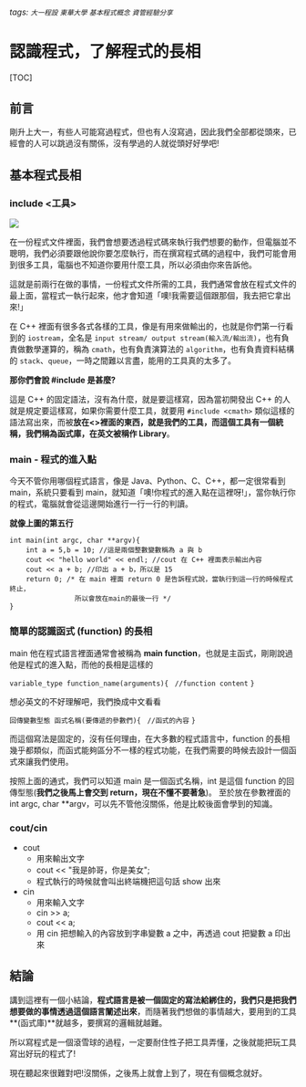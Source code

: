 ###### tags: `大一程設` `東華大學` `基本程式概念` `資管經驗分享`

認識程式，了解程式的長相
===

[TOC]

## 前言
剛升上大一，有些人可能寫過程式，但也有人沒寫過，因此我們全部都從頭來，已經會的人可以跳過沒有關係，沒有學過的人就從頭好好學吧!

## 基本程式長相

### include <工具>

![](https://i.imgur.com/yMRtdb3.png)

在一份程式文件裡面，我們會想要透過程式碼來執行我們想要的動作，但電腦並不聰明，我們必須要跟他說你要怎麼執行，而在撰寫程式碼的過程中，我們可能會用到很多工具，電腦也不知道你要用什麼工具，所以必須由你來告訴他。

這就是前兩行在做的事情，一份程式文件所需的工具，我們通常會放在程式文件的最上面，當程式一執行起來，他才會知道「噢!我需要這個跟那個，我去把它拿出來!」

在 C++ 裡面有很多各式各樣的工具，像是有用來做輸出的，也就是你們第一行看到的 `iostream`，全名是 `input stream/ output stream(輸入流/輸出流)`，也有負責做數學運算的，稱為 `cmath`，也有負責演算法的 `algorithm`，也有負責資料結構的 `stack`、`queue`，一時之間難以言盡，能用的工具真的太多了。

**那你們會說 #include 是甚麼?**

這是 C++ 的固定語法，沒有為什麼，就是要這樣寫，因為當初開發出 C++ 的人就是規定要這樣寫，如果你需要什麼工具，就要用 `#include <cmath>` 類似這樣的語法寫出來，而被**放在<>裡面的東西，就是我們的工具，而這個工具有一個統稱，我們稱為函式庫，在英文被稱作 Library**。

### main - 程式的進入點

今天不管你用哪個程式語言，像是 Java、Python、C、C++，都一定很常看到 main，系統只要看到 main，就知道「噢!你程式的進入點在這裡呀!」，當你執行你的程式，電腦就會從這邊開始進行一行一行的判讀。

**就像上圖的第五行**
``` cpp= 
int main(int argc, char **argv){
    int a = 5,b = 10; //這是兩個整數變數稱為 a 與 b
    cout << "hello world" << endl; //cout 在 C++ 裡面表示輸出內容
    cout << a + b; //印出 a + b，所以是 15
    return 0; /* 在 main 裡面 return 0 是告訴程式說，當執行到這一行的時候程式終止，
                所以會放在main的最後一行 */
}
```

### 簡單的認識函式 (function) 的長相

main 他在程式語言裡面通常會被稱為 **main function**，也就是主函式，剛剛說過他是程式的進入點，而他的長相是這樣的


`variable_type function_name(arguments){`
` //function content`
`}`

想必英文的不好理解吧，我們換成中文看看

`回傳變數型態 函式名稱(要傳遞的參數們){`
` //函式的內容`
`}`

而這個寫法是固定的，沒有任何理由，在大多數的程式語言中，function 的長相幾乎都類似，而函式能夠區分不一樣的程式功能，在我們需要的時候去設計一個函式來讓我們使用。

按照上面的通式，我們可以知道 main 是一個函式名稱，int 是這個 function 的回傳型態(**我們之後馬上會交到 return，現在不懂不要著急**)。
至於放在參數裡面的 int argc, char **argv，可以先不管他沒關係，他是比較後面會學到的知識。

### cout/cin

* cout 
    * 用來輸出文字
    * cout << "我是帥哥，你是美女";
    * 程式執行的時候就會叫出終端機把這句話 show 出來
* cin
    * 用來輸入文字
    * cin >> a;
    * cout << a;
    * 用 cin 把想輸入的內容放到字串變數 a 之中，再透過 cout 把變數 a 印出來

## 結論

講到這裡有一個小結論，**程式語言是被一個固定的寫法給綁住的，我們只是把我們想要做的事情透過這個語言闡述出來**，而隨著我們想做的事情越大，要用到的工具**(函式庫)**就越多，要撰寫的邏輯就越難。

所以寫程式是一個滾雪球的過程，一定要耐住性子把工具弄懂，之後就能把玩工具寫出好玩的程式了!

現在聽起來很難對吧!沒關係，之後馬上就會上到了，現在有個概念就好。
